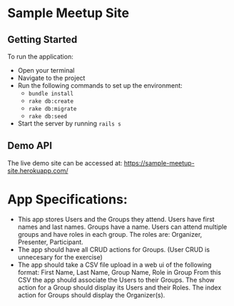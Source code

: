 # Sample Meetup Site

## Getting Started
To run the application:

- Open your terminal
- Navigate to the project
- Run the following commands to set up the environment:
    - `bundle install`
    - `rake db:create`
    - `rake db:migrate`
    - `rake db:seed`
- Start the server by running `rails s`

## Demo API
The live demo site can be accessed at: https://sample-meetup-site.herokuapp.com/


# App Specifications:
- This app stores Users and the Groups they attend. Users have first names and last names.
Groups have a name. Users can attend multiple groups and have roles in each group. The roles
are: Organizer, Presenter, Participant.
- The app should have all CRUD actions for Groups. (User CRUD is unnecesary for the exercise)
- The app should take a CSV file upload in a web ui of the following format:
First Name, Last Name, Group Name, Role in Group
From this CSV the app should associate the Users to their Groups.
The show action for a Group should display its Users and their Roles.
The index action for Groups should display the Organizer(s).
